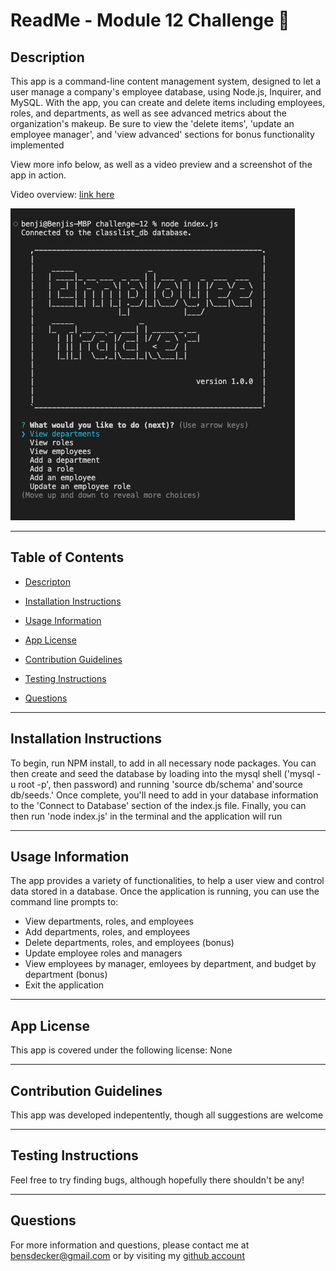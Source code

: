 # ReadMe - Module 12 Challenge 📝

## Description 

This app is a command-line content management system, designed to let a user manage a company's employee database, using Node.js, Inquirer, and MySQL.  With the app, you can create and delete items including employees, roles, and departments, as well as see advanced metrics about the organization's makeup.  Be sure to view the 'delete items', 'update an employee manager', and 'view advanced' sections for bonus functionality implemented

View more info below, as well as a video preview and a screenshot of the app in action.  

Video overview: [link here](https://monosnap.com/file/nx5OahEUse4uMMvlAucjjeHPtNRmqO)

![screenshot](./assets/screenshots/appshot.png)



---

## Table of Contents 

* [Descripton](#description)

* [Installation Instructions](#installation-instructions)

* [Usage Information](#usage-information)

* [App License](#app-license)

* [Contribution Guidelines](#contribution-guidelines)

* [Testing Instructions](#testing-instructions)

* [Questions](#questions)



---

## Installation Instructions 

To begin, run NPM install, to add in all necessary node packages.  You can then create and seed the database by loading into the mysql shell ('mysql -u root -p', then password) and running 'source db/schema' and'source db/seeds.'  Once complete, you'll need to add in your database information to the 'Connect to Database' section of the index.js file.  Finally, you can then run 'node index.js' in the terminal and the application will run

---

## Usage Information 

The app provides a variety of functionalities, to help a user view and control data stored in a database.  Once the application is running, you can use the command line prompts to:

* View departments, roles, and employees
* Add departments, roles, and employees
* Delete departments, roles, and employees (bonus)
* Update employee roles and managers
* View employees by manager, emloyees by department, and budget by department (bonus)
* Exit the application


---

## App License 

This app is covered under the following license: None

---

## Contribution Guidelines 

This app was developed indepentently, though all suggestions are welcome

---

## Testing Instructions 

Feel free to try finding bugs, although hopefully there shouldn't be any!

---

## Questions 

For more information and questions, please contact me at <bensdecker@gmail.com> or by visiting my [github account](https://github.com/benjiCCB)
